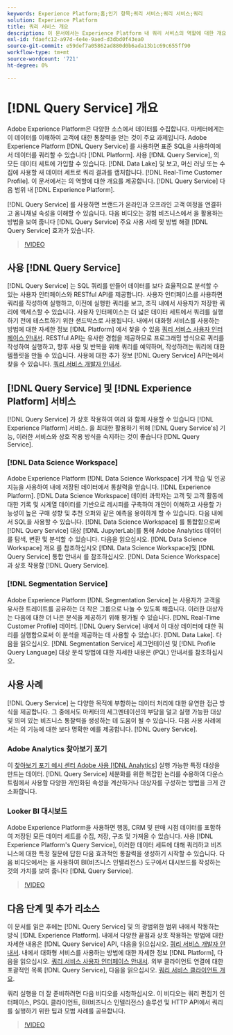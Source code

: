 ```yaml
---
keywords: Experience Platform;홈;인기 항목;쿼리 서비스;쿼리 서비스;쿼리
solution: Experience Platform
title: 쿼리 서비스 개요
description: 이 문서에서는 Experience Platform 내 쿼리 서비스의 역할에 대한 개요를 제공합니다.
exl-id: fdaefc12-a97d-4e4e-9aed-d3dbd0f43ea0
source-git-commit: e59def7a05862ad880d0b6ada13b1c69c655ff90
workflow-type: tm+mt
source-wordcount: '721'
ht-degree: 0%

---
```


# [!DNL Query Service] 개요

Adobe Experience Platform은 다양한 소스에서 데이터를 수집합니다. 마케터에게는 이 데이터를 이해하여 고객에 대한 통찰력을 얻는 것이 주요 과제입니다. Adobe Experience Platform [!DNL Query Service] 를 사용하면 표준 SQL을 사용하여에서 데이터를 쿼리할 수 있습니다 [!DNL Platform]. 사용 [!DNL Query Service], 의 모든 데이터 세트에 가입할 수 있습니다. [!DNL Data Lake] 및 보고, 머신 러닝 또는 수집에 사용할 새 데이터 세트로 쿼리 결과를 캡처합니다. [!DNL Real-Time Customer Profile]. 이 문서에서는 의 역할에 대한 개요를 제공합니다. [!DNL Query Service] 다음 범위 내 [!DNL Experience Platform].

[!DNL Query Service] 를 사용하면 브랜드가 온라인과 오프라인 고객 여정을 연결하고 옴니채널 속성을 이해할 수 있습니다. 다음 비디오는 경험 비즈니스에서 을 활용하는 방법을 보여 줍니다 [!DNL Query Service] 주요 사용 사례 및 방법 해결 [!DNL Query Service] 효과가 있습니다.

>[!VIDEO](https://video.tv.adobe.com/v/29795?quality=12&learn=on)

## 사용 [!DNL Query Service]

[!DNL Query Service] 는 SQL 쿼리를 만들어 데이터를 보다 효율적으로 분석할 수 있는 사용자 인터페이스와 RESTful API를 제공합니다. 사용자 인터페이스를 사용하면 쿼리를 작성하여 실행하고, 이전에 실행한 쿼리를 보고, 조직 내에서 사용자가 저장한 쿼리에 액세스할 수 있습니다. 사용자 인터페이스는 더 넓은 데이터 세트에서 쿼리를 실행하기 전에 테스트하기 위한 샌드박스로 사용됩니다. 내에서 대화형 서비스를 사용하는 방법에 대한 자세한 정보 [!DNL Platform] 에서 찾을 수 있음 [쿼리 서비스 사용자 인터페이스 안내서](ui/overview.md). RESTful API는 유사한 경험을 제공하므로 프로그래밍 방식으로 쿼리를 작성하여 실행하고, 향후 사용 및 반복을 위해 쿼리를 예약하며, 작성하려는 쿼리에 대한 템플릿을 만들 수 있습니다. 사용에 대한 추가 정보 [!DNL Query Service] API는에서 찾을 수 있습니다. [쿼리 서비스 개발자 안내서](api/getting-started.md).

## [!DNL Query Service] 및 [!DNL Experience Platform] 서비스

[!DNL Query Service] 가 상호 작용하여 여러 와 함께 사용할 수 있습니다 [!DNL Experience Platform] 서비스. 을 최대한 활용하기 위해 [!DNL Query Service's] 기능, 이러한 서비스와 상호 작용 방식을 숙지하는 것이 좋습니다 [!DNL Query Service].

### [!DNL Data Science Workspace]

Adobe Experience Platform [!DNL Data Science Workspace] 기계 학습 및 인공 지능을 사용하여 내에 저장된 데이터에서 통찰력을 얻습니다. [!DNL Experience Platform]. [!DNL Data Science Workspace] 데이터 과학자는 고객 및 고객 활동에 대한 기록 및 시계열 데이터를 기반으로 레시피를 구축하여 개인이 이해하고 사용할 가능성이 높은 구매 성향 및 추천 오퍼와 같은 예측을 용이하게 할 수 있습니다. 다음 내에서 SQL을 사용할 수 있습니다. [!DNL Data Science Workspace] 를 통합함으로써 [!DNL Query Service] 대상 [!DNL JupyterLab]를 통해 Adobe Analytics 데이터를 탐색, 변환 및 분석할 수 있습니다. 다음을 읽으십시오. [!DNL Data Science Workspace] 개요 를 참조하십시오 [!DNL Data Science Workspace]및 [!DNL Query Service] 통합 안내서 를 참조하십시오. [!DNL Data Science Workspace] 과 상호 작용함 [!DNL Query Service].

### [!DNL Segmentation Service]

Adobe Experience Platform [!DNL Segmentation Service] 는 사용자가 고객을 유사한 트레이트를 공유하는 더 작은 그룹으로 나눌 수 있도록 해줍니다. 이러한 대상자는 다음에 대한 더 나은 분석을 제공하기 위해 평가될 수 있습니다. [!DNL Real-Time Customer Profile] 데이터. [!DNL Query Service] 내에서 이 대상 데이터에 대한 쿼리를 실행함으로써 이 분석을 제공하는 데 사용할 수 있습니다. [!DNL Data Lake]. 다음을 읽으십시오. [!DNL Segmentation Service] 세그먼테이션 및 [!DNL Profile Query Language] 대상 분석 방법에 대한 자세한 내용은 (PQL) 안내서를 참조하십시오.

## 사용 사례

[!DNL Query Service] 는 다양한 목적에 부합하는 데이터 처리에 대한 유연한 접근 방식을 제공합니다. 그 중에서도 마케터의 세그멘테이션의 부담을 덜고 실행 가능한 대상 및 의미 있는 비즈니스 통찰력을 생성하는 데 도움이 될 수 있습니다. 다음 사용 사례에서는 의 기능에 대한 보다 명확한 예를 제공합니다. [!DNL Query Service].

### Adobe Analytics 찾아보기 포기

이 [찾아보기 포기 예시 센터 Adobe 사용 [!DNL Analytics]](./use-cases/abandoned-browse.md) 실행 가능한 특정 대상을 만드는 데이터. [!DNL Query Service] 세분화를 위한 복잡한 논리를 수용하여 다운스트림에서 사용할 다양한 개인화된 속성을 계산하거나 대상자를 구성하는 방법을 크게 간소화합니다.

### Looker BI 대시보드

Adobe Experience Platform을 사용하면 행동, CRM 및 판매 시점 데이터를 포함하여 저장된 모든 데이터 세트를 수집, 저장, 구조 및 가져올 수 있습니다. 사용 [!DNL Experience Platform's Query Service], 이러한 데이터 세트에 대해 쿼리하고 비즈니스에 대한 특정 질문에 답한 다음 효과적인 통찰력을 생성하기 시작할 수 있습니다. 다음 비디오에서는 을 사용하여 BI(비즈니스 인텔리전스) 도구에서 대시보드를 작성하는 것의 가치를 보여 줍니다 [!DNL Query Service].

>[!VIDEO](https://video.tv.adobe.com/v/28981?quality=12&learn=on)

## 다음 단계 및 추가 리소스

이 문서를 읽은 후에는 [!DNL Query Service] 및 의 광범위한 범위 내에서 작동하는 방식 [!DNL Experience Platform]. 내에서 다양한 끝점과 상호 작용하는 방법에 대한 자세한 내용은 [!DNL Query Service] API, 다음을 읽으십시오. [쿼리 서비스 개발자 안내서](api/getting-started.md). 내에서 대화형 서비스를 사용하는 방법에 대한 자세한 정보 [!DNL Platform], 다음을 읽으십시오. [쿼리 서비스 사용자 인터페이스 안내서](ui/overview.md). 외부 클라이언트 연결에 대한 포괄적인 목록 [!DNL Query Service], 다음을 읽으십시오. [쿼리 서비스 클라이언트 개요](clients/overview.md).

쿼리 실행을 더 잘 준비하려면 다음 비디오를 시청하십시오. 이 비디오는 쿼리 편집기 인터페이스, PSQL 클라이언트, BI(비즈니스 인텔리전스) 솔루션 및 HTTP API에서 쿼리를 실행하기 위한 팁과 모범 사례를 공유합니다.

>[!VIDEO](https://video.tv.adobe.com/v/29811?quality=12&learn=on)
